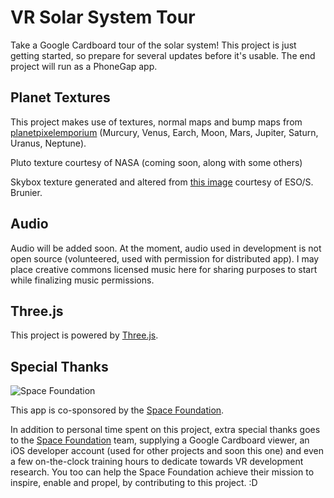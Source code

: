 # VR Solar System Tour
Take a Google Cardboard tour of the solar system! This project is just getting started, so prepare for several updates before it's usable. The end project will run as a PhoneGap app.

## Planet Textures
This project makes use of textures, normal maps and bump maps from [planetpixelemporium](http://planetpixelemporium.com/planets.html) (Murcury, Venus, Earch, Moon, Mars, Jupiter, Saturn, Uranus, Neptune).

Pluto texture courtesy of NASA (coming soon, along with some others)

Skybox texture generated and altered from [this image](http://www.eso.org/public/images/eso0932a/) courtesy of ESO/S. Brunier.

## Audio
Audio will be added soon. At the moment, audio used in development is not open source (volunteered, used with permission for distributed app). I may place creative commons licensed music here for sharing purposes to start while finalizing music permissions.

## Three.js
This project is powered by [Three.js](http://threejs.org/).

## Special Thanks

![Space Foundation](http://www.spacefoundation.org/m/vcards/images/sfLogo.png)

This app is co-sponsored by the [Space Foundation](http://www.spacefoundation.org).

In addition to personal time spent on this project, extra special thanks goes to the [Space Foundation](http://www.spacefoundation.org) team, supplying a Google Cardboard viewer, an iOS developer account (used for other projects and soon this one) and even a few on-the-clock training hours to dedicate towards VR development research. You too can help the Space Foundation achieve their mission to inspire, enable and propel, by contributing to this project. :D
